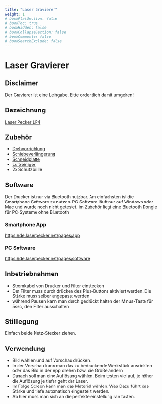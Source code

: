 ```yaml
---
title: "Laser Gravierer"
weight: 1
# bookFlatSection: false
# bookToc: true
# bookHidden: false
# bookCollapseSection: false
# bookComments: false
# bookSearchExclude: false
---
```

# Laser Gravierer

## Disclaimer

Der Gravierer ist eine Leihgabe. Bitte ordentlich damit umgehen!

## Bezeichnung

[Laser Pecker LP4](https://de.laserpecker.net/products/laserpecker-4)

## Zubehör

- [Drehvorrichtung](https://de.laserpecker.net/products/rotary-extension)
- [Schiebeverlängerung](https://de.laserpecker.net/products/preorder-laserpecker-4-slide-extension)
- [Schneidplatte](https://de.laserpecker.net/products/preorder-laserpecker-4-cutting-plate)
- [Luftreiniger](https://de.laserpecker.net/products/laserpecker-air-purifier)
- 2x Schutzbrille

## Software

Der Drucker ist nur via Bluetooth nutzbar. Am einfachsten ist die Smartphone Software zu nutzen. PC Software läuft nur auf Windows oder Mac und wurde noch nicht getestet. im Zubehör liegt eine Bluetooth Dongle für PC-Systeme ohne Bluetooth

### Smartphone App

<https://de.laserpecker.net/pages/app>

### PC Software

<https://de.laserpecker.net/pages/software>

## Inbetriebnahmen

- Stromkabel von Drucker und Filter einstecken
- Der Filter muss durch drücken des Plus-Buttons aktiviert werden. Die Stärke muss selber angepasst werden
- während Pausen kann man durch gedrückt halten der Minus-Taste für 5sec, den Filter ausschalten

## Stilllegung

Einfach beide Netz-Stecker ziehen.

## Verwendung

- Bild wählen und auf Vorschau drücken.
- In der Vorschau kann man das zu bedruckende Werkstück ausrichten oder das Bild in der App drehen bzw. die Größe ändern
- Danach soll man eine Auflösung wählen. Beim testen viel auf, je höher die Auflösung je tiefer geht der Laser.
- Im Folge Screen kann man das Material wählen. Was Dazu führt das Stärke und tiefe automatisch eingestellt werden.
- Ab hier muss man sich an die perfekte einstellung ran tasten.
